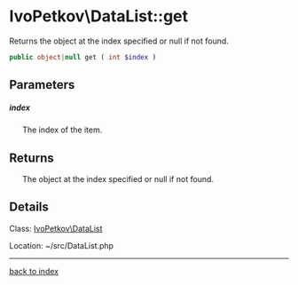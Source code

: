 # IvoPetkov\DataList::get

Returns the object at the index specified or null if not found.

```php
public object|null get ( int $index )
```

## Parameters

##### index

&nbsp;&nbsp;&nbsp;&nbsp;&nbsp;&nbsp;The index of the item.

## Returns

&nbsp;&nbsp;&nbsp;&nbsp;&nbsp;&nbsp;The object at the index specified or null if not found.

## Details

Class: [IvoPetkov\DataList](ivopetkov.datalist.class.md)

Location: ~/src/DataList.php

---

[back to index](index.md)

